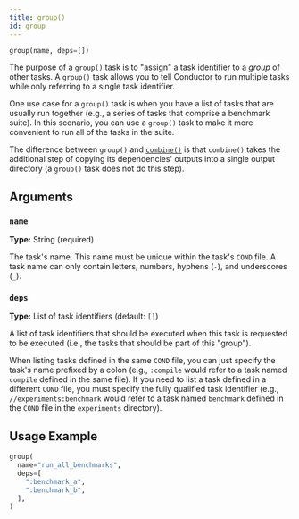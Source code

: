 ```yaml
---
title: group()
id: group
---
```


```python
group(name, deps=[])
```

The purpose of a `group()` task is to "assign" a task identifier to a _group_ of
other tasks. A `group()` task allows you to tell Conductor to run multiple tasks
while only referring to a single task identifier.

One use case for a `group()` task is when you have a list of tasks that are
usually run together (e.g., a series of tasks that comprise a benchmark suite).
In this scenario, you can use a `group()` task to make it more convenient to run
all of the tasks in the suite.

The difference between `group()` and [`combine()`](task-types/combine.md) is
that `combine()` takes the additional step of copying its dependencies' outputs
into a single output directory (a `group()` task does not do this step).

## Arguments

### `name`

**Type:** String (required)

The task's name. This name must be unique within the task's `COND` file. A task
name can only contain letters, numbers, hyphens (`-`), and underscores (`_`).

### `deps`

**Type:** List of task identifiers (default: `[]`)

A list of task identifiers that should be executed when this task is requested
to be executed (i.e., the tasks that should be part of this "group").

When listing tasks defined in the same `COND` file, you can just specify the
task's name prefixed by a colon (e.g., `:compile` would refer to a task named
`compile` defined in the same file). If you need to list a task defined in a
different `COND` file, you must specify the fully qualified task identifier
(e.g., `//experiments:benchmark` would refer to a task named `benchmark` defined
in the `COND` file in the `experiments` directory).

## Usage Example

```python title="COND"
group(
  name="run_all_benchmarks",
  deps=[
    ":benchmark_a",
    ":benchmark_b",
  ],
)
```
